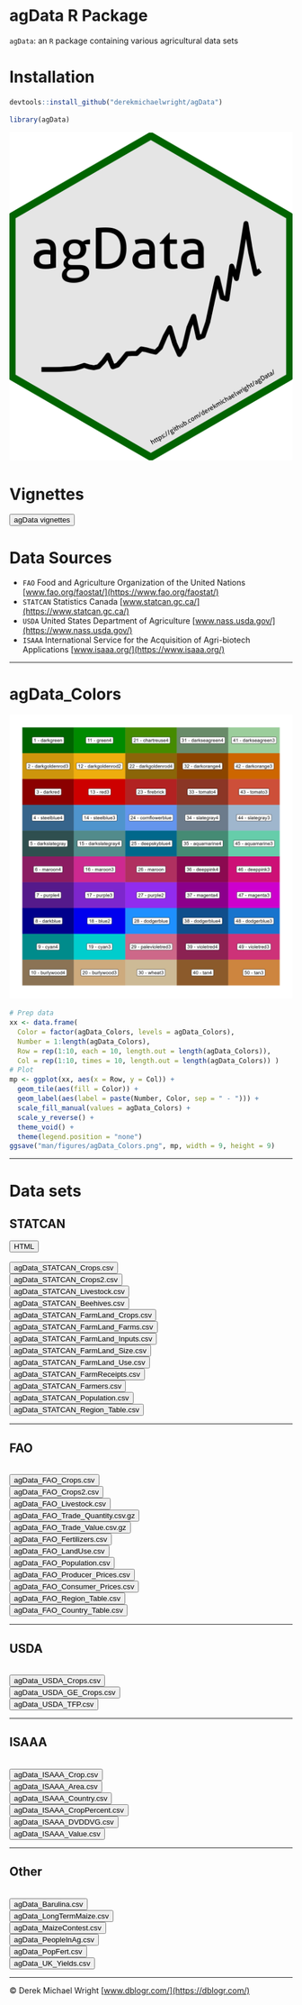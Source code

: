 agData R Package
================

`agData`: an `R` package containing various agricultural data sets

# Installation

``` r
devtools::install_github("derekmichaelwright/agData")
```

``` r
library(agData)
```

![](man/figures/hex_agData.png)

# Vignettes

<a href="https://dblogr.com/#agdata">
<button class="btn btn-success"><i class="fas fa-chart-line"></i> agData vignettes</button>
</a>

# Data Sources

- `FAO` Food and Agriculture Organization of the United Nations
  [www.fao.org/faostat/](https://www.fao.org/faostat/)
- `STATCAN` Statistics Canada
  [www.statcan.gc.ca/](https://www.statcan.gc.ca/)
- `USDA` United States Department of Agriculture
  [www.nass.usda.gov/](https://www.nass.usda.gov/)
- `ISAAA` International Service for the Acquisition of Agri-biotech
  Applications [www.isaaa.org/](https://www.isaaa.org/)

------------------------------------------------------------------------

# agData_Colors

![](man/figures/agData_Colors.png)

``` r
# Prep data
xx <- data.frame(
  Color = factor(agData_Colors, levels = agData_Colors),
  Number = 1:length(agData_Colors),
  Row = rep(1:10, each = 10, length.out = length(agData_Colors)),
  Col = rep(1:10, times = 10, length.out = length(agData_Colors)) )
# Plot
mp <- ggplot(xx, aes(x = Row, y = Col)) +
  geom_tile(aes(fill = Color)) +
  geom_label(aes(label = paste(Number, Color, sep = " - "))) +
  scale_fill_manual(values = agData_Colors) +
  scale_y_reverse() +
  theme_void() +
  theme(legend.position = "none")
ggsave("man/figures/agData_Colors.png", mp, width = 9, height = 9)
```

------------------------------------------------------------------------

# Data sets

## STATCAN

<form action="https://www.dblogr.com/cv" method="get" target="_blank">
<button type="submit">
<i class="fa fa-laptop"></i> HTML
</button>
</form>

<br>

<a href="Data/agData_STATCAN_Crops.csv">
<button class="btn btn-success"><i class="fa fa-save"></i> agData_STATCAN_Crops.csv</button>
</a>

<br>

<a href="Data/agData_STATCAN_Crops2.csv">
<button class="btn btn-success"><i class="fa fa-save"></i> agData_STATCAN_Crops2.csv</button>
</a>

<br>

<a href="Data/agData_STATCAN_Livestock.csv">
<button class="btn btn-success"><i class="fa fa-save"></i> agData_STATCAN_Livestock.csv</button>
</a>

<br>

<a href="Data/agData_STATCAN_Beehives.csv">
<button class="btn btn-success"><i class="fa fa-save"></i> agData_STATCAN_Beehives.csv</button>
</a>

<br>

<a href="Data/agData_STATCAN_FarmLand_Crops.csv">
<button class="btn btn-success"><i class="fa fa-save"></i> agData_STATCAN_FarmLand_Crops.csv</button>
</a>

<br>

<a href="Data/agData_STATCAN_FarmLand_Farms.csv">
<button class="btn btn-success"><i class="fa fa-save"></i> agData_STATCAN_FarmLand_Farms.csv</button>
</a>

<br>

<a href="Data/agData_STATCAN_FarmLand_Inputs.csv">
<button class="btn btn-success"><i class="fa fa-save"></i> agData_STATCAN_FarmLand_Inputs.csv</button>
</a>

<br>

<a href="Data/agData_STATCAN_FarmLand_Size.csv">
<button class="btn btn-success"><i class="fa fa-save"></i> agData_STATCAN_FarmLand_Size.csv</button>
</a>

<br>

<a href="Data/agData_STATCAN_FarmLand_Use.csv">
<button class="btn btn-success"><i class="fa fa-save"></i> agData_STATCAN_FarmLand_Use.csv</button>
</a>

<br>

<a href="Data/agData_STATCAN_FarmReceipts.csv">
<button class="btn btn-success"><i class="fa fa-save"></i> agData_STATCAN_FarmReceipts.csv</button>
</a>

<br>

<a href="Data/agData_STATCAN_Farmers.csv">
<button class="btn btn-success"><i class="fa fa-save"></i> agData_STATCAN_Farmers.csv</button>
</a>

<br>

<a href="Data/agData_STATCAN_Population.csv">
<button class="btn btn-success"><i class="fa fa-save"></i> agData_STATCAN_Population.csv</button>
</a>

<br>

<a href="Data/agData_STATCAN_Region_Table.csv">
<button class="btn btn-success"><i class="fa fa-save"></i> agData_STATCAN_Region_Table.csv</button>
</a>

------------------------------------------------------------------------

## FAO

<br>

<a href="Data/agData_FAO_Crops.csv">
<button class="btn btn-success"><i class="fa fa-save"></i> agData_FAO_Crops.csv</button>
</a>

<br>

<a href="Data/agData_FAO_Crops2.csv">
<button class="btn btn-success"><i class="fa fa-save"></i> agData_FAO_Crops2.csv</button>
</a>

<br>

<a href="Data/agData_FAO_Livestock.csv">
<button class="btn btn-success"><i class="fa fa-save"></i> agData_FAO_Livestock.csv</button>
</a>

<br>

<a href="Data/agData_FAO_Trade_Quantity.csv.gz">
<button class="btn btn-success"><i class="fa fa-save"></i> agData_FAO_Trade_Quantity.csv.gz</button>
</a>

<br>

<a href="Data/agData_FAO_Trade_Value.csv.gz">
<button class="btn btn-success"><i class="fa fa-save"></i> agData_FAO_Trade_Value.csv.gz</button>
</a>

<br>

<a href="Data/agData_FAO_Fertilizers.csv">
<button class="btn btn-success"><i class="fa fa-save"></i> agData_FAO_Fertilizers.csv</button>
</a>

<br>

<a href="Data/agData_FAO_LandUse.csv">
<button class="btn btn-success"><i class="fa fa-save"></i> agData_FAO_LandUse.csv</button>
</a>

<br>

<a href="Data/agData_FAO_Population.csv">
<button class="btn btn-success"><i class="fa fa-save"></i> agData_FAO_Population.csv</button>
</a>

<br>

<a href="Data/agData_FAO_Producer_Prices.csv">
<button class="btn btn-success"><i class="fa fa-save"></i> agData_FAO_Producer_Prices.csv</button>
</a>

<br>

<a href="Data/agData_FAO_Consumer_Prices.csv">
<button class="btn btn-success"><i class="fa fa-save"></i> agData_FAO_Consumer_Prices.csv</button>
</a>

<br>

<a href="Data/agData_FAO_Region_Table.csv">
<button class="btn btn-success"><i class="fa fa-save"></i> agData_FAO_Region_Table.csv</button>
</a>

<br>

<a href="Data/agData_FAO_Country_Table.csv">
<button class="btn btn-success"><i class="fa fa-save"></i> agData_FAO_Country_Table.csv</button>
</a>

------------------------------------------------------------------------

## USDA

<br>

<a href="Data/agData_USDA_Crops.csv">
<button class="btn btn-success"><i class="fa fa-save"></i> agData_USDA_Crops.csv</button>
</a>

<br>

<a href="Data/agData_USDA_GE_Crops.csv">
<button class="btn btn-success"><i class="fa fa-save"></i> agData_USDA_GE_Crops.csv</button>
</a>

<br>

<a href="Data/agData_USDA_TFP.csv">
<button class="btn btn-success"><i class="fa fa-save"></i> agData_USDA_TFP.csv</button>
</a>

------------------------------------------------------------------------

## ISAAA

<br>

<a href="Data/agData_ISAAA_Crop.csv">
<button class="btn btn-success"><i class="fa fa-save"></i> agData_ISAAA_Crop.csv</button>
</a>

<br>

<a href="Data/agData_ISAAA_Area.csv">
<button class="btn btn-success"><i class="fa fa-save"></i> agData_ISAAA_Area.csv</button>
</a>

<br>

<a href="Data/agData_ISAAA_Coutnry.csv">
<button class="btn btn-success"><i class="fa fa-save"></i> agData_ISAAA_Country.csv</button>
</a>

<br>

<a href="Data/agData_ISAAA_CropPercent.csv">
<button class="btn btn-success"><i class="fa fa-save"></i> agData_ISAAA_CropPercent.csv</button>
</a>

<br>

<a href="Data/agData_ISAAA_DVDDVG.csv">
<button class="btn btn-success"><i class="fa fa-save"></i> agData_ISAAA_DVDDVG.csv</button>
</a>

<br>

<a href="Data/agData_ISAAA_Value.csv">
<button class="btn btn-success"><i class="fa fa-save"></i> agData_ISAAA_Value.csv</button>
</a>

------------------------------------------------------------------------

## Other

<br>

<a href="Data/agData_Barulina.csv">
<button class="btn btn-success"><i class="fa fa-save"></i> agData_Barulina.csv</button>
</a>

<br>

<a href="Data/agData_LongTermMaize.csv">
<button class="btn btn-success"><i class="fa fa-save"></i> agData_LongTermMaize.csv</button>
</a>

<br>

<a href="Data/agData_MazieContest.csv">
<button class="btn btn-success"><i class="fa fa-save"></i> agData_MaizeContest.csv</button>
</a>

<br>

<a href="Data/agData_PeopleInAg.csv">
<button class="btn btn-success"><i class="fa fa-save"></i> agData_PeopleInAg.csv</button>
</a>

<br>

<a href="Data/agData_PopFert.csv">
<button class="btn btn-success"><i class="fa fa-save"></i> agData_PopFert.csv</button>
</a>

<br>

<a href="Data/agData_UK_Yields.csv">
<button class="btn btn-success"><i class="fa fa-save"></i> agData_UK_Yields.csv</button>
</a>

------------------------------------------------------------------------

© Derek Michael Wright [www.dblogr.com/](https://dblogr.com/)
